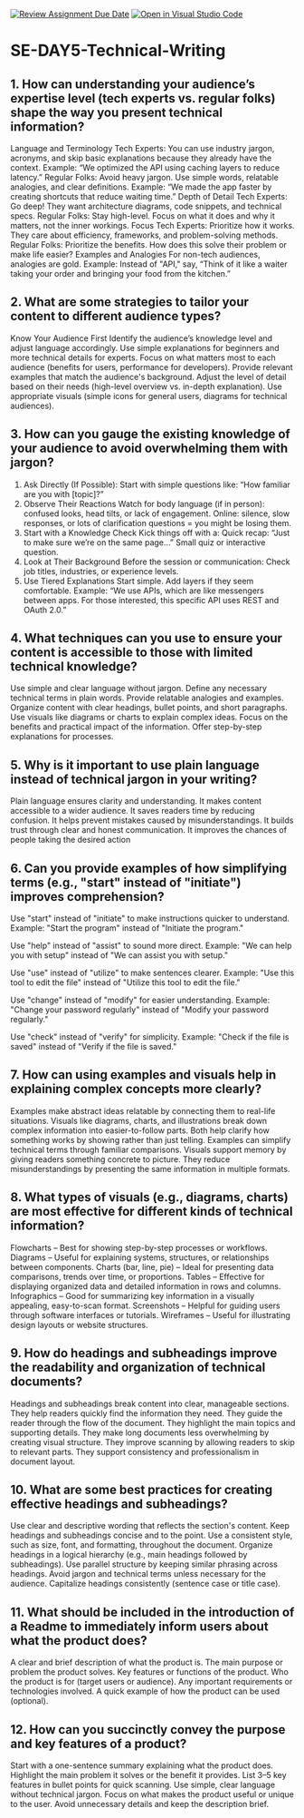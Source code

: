 [![Review Assignment Due Date](https://classroom.github.com/assets/deadline-readme-button-22041afd0340ce965d47ae6ef1cefeee28c7c493a6346c4f15d667ab976d596c.svg)](https://classroom.github.com/a/zsAR-pyY)
[![Open in Visual Studio Code](https://classroom.github.com/assets/open-in-vscode-2e0aaae1b6195c2367325f4f02e2d04e9abb55f0b24a779b69b11b9e10269abc.svg)](https://classroom.github.com/online_ide?assignment_repo_id=18468627&assignment_repo_type=AssignmentRepo)
# SE-DAY5-Technical-Writing
## 1. How can understanding your audience’s expertise level (tech experts vs. regular folks) shape the way you present technical information?
Language and Terminology
Tech Experts: You can use industry jargon, acronyms, and skip basic explanations because they already have the context.
Example: “We optimized the API using caching layers to reduce latency.”
Regular Folks: Avoid heavy jargon. Use simple words, relatable analogies, and clear definitions.
Example: “We made the app faster by creating shortcuts that reduce waiting time.”
Depth of Detail
Tech Experts: Go deep! They want architecture diagrams, code snippets, and technical specs.
Regular Folks: Stay high-level. Focus on what it does and why it matters, not the inner workings.
Focus
Tech Experts: Prioritize how it works. They care about efficiency, frameworks, and problem-solving methods.
Regular Folks: Prioritize the benefits. How does this solve their problem or make life easier?
Examples and Analogies
For non-tech audiences, analogies are gold.
Example: Instead of "API," say, “Think of it like a waiter taking your order and bringing your food from the kitchen.”


## 2. What are some strategies to tailor your content to different audience types?
Know Your Audience First
Identify the audience’s knowledge level and adjust language accordingly.
Use simple explanations for beginners and more technical details for experts.
Focus on what matters most to each audience (benefits for users, performance for developers).
Provide relevant examples that match the audience's background.
Adjust the level of detail based on their needs (high-level overview vs. in-depth explanation).
Use appropriate visuals (simple icons for general users, diagrams for technical audiences).



## 3. How can you gauge the existing knowledge of your audience to avoid overwhelming them with jargon?
1. Ask Directly (If Possible): Start with simple questions like:
“How familiar are you with [topic]?”
2. Observe Their Reactions
Watch for body language (if in person): confused looks, head tilts, or lack of engagement.
Online: silence, slow responses, or lots of clarification questions = you might be losing them.
3. Start with a Knowledge Check
Kick things off with a:
Quick recap: “Just to make sure we’re on the same page…”
Small quiz or interactive question.
4. Look at Their Background
Before the session or communication:
Check job titles, industries, or experience levels.
5. Use Tiered Explanations
Start simple. Add layers if they seem comfortable.
Example:
“We use APIs, which are like messengers between apps. For those interested, this specific API uses REST and OAuth 2.0.”



## 4. What techniques can you use to ensure your content is accessible to those with limited technical knowledge?
Use simple and clear language without jargon.
Define any necessary technical terms in plain words.
Provide relatable analogies and examples.
Organize content with clear headings, bullet points, and short paragraphs.
Use visuals like diagrams or charts to explain complex ideas.
Focus on the benefits and practical impact of the information.
Offer step-by-step explanations for processes.


## 5. Why is it important to use plain language instead of technical jargon in your writing?
Plain language ensures clarity and understanding.
It makes content accessible to a wider audience.
It saves readers time by reducing confusion.
It helps prevent mistakes caused by misunderstandings.
It builds trust through clear and honest communication.
It improves the chances of people taking the desired action



## 6. Can you provide examples of how simplifying terms (e.g., "start" instead of "initiate") improves comprehension?
Use "start" instead of "initiate" to make instructions quicker to understand.
Example: "Start the program" instead of "Initiate the program."

Use "help" instead of "assist" to sound more direct.
Example: "We can help you with setup" instead of "We can assist you with setup."

Use "use" instead of "utilize" to make sentences clearer.
Example: "Use this tool to edit the file" instead of "Utilize this tool to edit the file."

Use "change" instead of "modify" for easier understanding.
Example: "Change your password regularly" instead of "Modify your password regularly."

Use "check" instead of "verify" for simplicity.
Example: "Check if the file is saved" instead of "Verify if the file is saved."



## 7. How can using examples and visuals help in explaining complex concepts more clearly?
Examples make abstract ideas relatable by connecting them to real-life situations.
Visuals like diagrams, charts, and illustrations break down complex information into easier-to-follow parts.
Both help clarify how something works by showing rather than just telling.
Examples can simplify technical terms through familiar comparisons.
Visuals support memory by giving readers something concrete to picture.
They reduce misunderstandings by presenting the same information in multiple formats.


## 8. What types of visuals (e.g., diagrams, charts) are most effective for different kinds of technical information?
Flowcharts – Best for showing step-by-step processes or workflows.
Diagrams – Useful for explaining systems, structures, or relationships between components.
Charts (bar, line, pie) – Ideal for presenting data comparisons, trends over time, or proportions.
Tables – Effective for displaying organized data and detailed information in rows and columns.
Infographics – Good for summarizing key information in a visually appealing, easy-to-scan format.
Screenshots – Helpful for guiding users through software interfaces or tutorials.
Wireframes – Useful for illustrating design layouts or website structures.


## 9. How do headings and subheadings improve the readability and organization of technical documents?
Headings and subheadings break content into clear, manageable sections.
They help readers quickly find the information they need.
They guide the reader through the flow of the document.
They highlight the main topics and supporting details.
They make long documents less overwhelming by creating visual structure.
They improve scanning by allowing readers to skip to relevant parts.
They support consistency and professionalism in document layout.


## 10. What are some best practices for creating effective headings and subheadings?
Use clear and descriptive wording that reflects the section's content.
Keep headings and subheadings concise and to the point.
Use a consistent style, such as size, font, and formatting, throughout the document.
Organize headings in a logical hierarchy (e.g., main headings followed by subheadings).
Use parallel structure by keeping similar phrasing across headings.
Avoid jargon and technical terms unless necessary for the audience.
Capitalize headings consistently (sentence case or title case).


## 11. What should be included in the introduction of a Readme to immediately inform users about what the product does?
A clear and brief description of what the product is.
The main purpose or problem the product solves.
Key features or functions of the product.
Who the product is for (target users or audience).
Any important requirements or technologies involved.
A quick example of how the product can be used (optional).


## 12. How can you succinctly convey the purpose and key features of a product?
Start with a one-sentence summary explaining what the product does.
Highlight the main problem it solves or the benefit it provides.
List 3–5 key features in bullet points for quick scanning.
Use simple, clear language without technical jargon.
Focus on what makes the product useful or unique to the user.
Avoid unnecessary details and keep the description brief.
